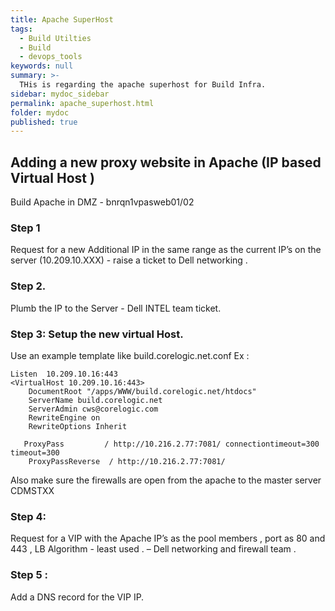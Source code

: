 ```yaml
---
title: Apache SuperHost
tags:
  - Build Utilties 
  - Build
  - devops_tools
keywords: null
summary: >-
  THis is regarding the apache superhost for Build Infra.
sidebar: mydoc_sidebar
permalink: apache_superhost.html
folder: mydoc
published: true
---
```


## Adding a new proxy website in Apache  (IP based Virtual Host )

Build Apache in DMZ -  bnrqn1vpasweb01/02  

### Step 1

Request for a new Additional IP in the same range as the current IP’s on the server (10.209.10.XXX)  - raise a ticket  to  Dell networking .

### Step 2.

Plumb the IP to the Server - Dell INTEL team ticket.

### Step 3: Setup the new virtual Host.

Use an example template like build.corelogic.net.conf
Ex :

```
Listen  10.209.10.16:443
<VirtualHost 10.209.10.16:443>
    DocumentRoot "/apps/WWW/build.corelogic.net/htdocs"
    ServerName build.corelogic.net
    ServerAdmin cws@corelogic.com
    RewriteEngine on
    RewriteOptions Inherit

   ProxyPass         / http://10.216.2.77:7081/ connectiontimeout=300 timeout=300
    ProxyPassReverse  / http://10.216.2.77:7081/

```

Also make sure the firewalls are open from the apache to the master server CDMSTXX

### Step 4:

 Request for a VIP   with the Apache IP’s as the pool members  , port as 80 and 443  , LB Algorithm  - least used  . – Dell networking and firewall team  .

### Step 5 :

 Add a DNS record for the VIP IP.



